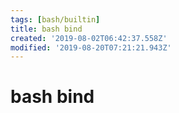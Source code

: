 ```yaml
---
tags: [bash/builtin]
title: bash bind
created: '2019-08-02T06:42:37.558Z'
modified: '2019-08-20T07:21:21.943Z'
---
```


# bash bind
